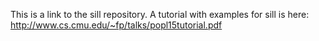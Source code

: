 This is a link to the sill repository. 
A tutorial with examples for sill is here: http://www.cs.cmu.edu/~fp/talks/popl15tutorial.pdf
